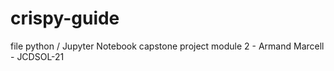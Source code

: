 # crispy-guide
file python / Jupyter Notebook capstone project module 2 - Armand Marcell - JCDSOL-21
